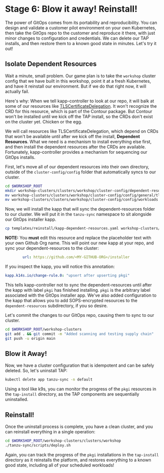 # Stage 6: Blow it away! Reinstall!

The power of GitOps comes from its portability and reproducibility. You can design and validate a customer pilot environment on your own Kubernetes, then take the GitOps repo to the customer and reproduce it there, with just minor changes to configuration and credentials. We can delete our TAP installs, and then restore them to a known good state in minutes. Let's try it out!

## Isolate Dependent Resources

Wait a minute, small problem. Our game plan is to take the `workshop` cluster config that we have built in this workshop, point it at a fresh Kubernetes, and have it reinstall our environment. But if we do that right now, it will actually fail. 

Here's why: When we tell kapp-controller to look at our repo, it will balk at some of our resources like [TLSCertificateDelegation](templates/ingress/tls-certificate-delegation.yaml). It won't recognize the CRD for this resource, which is part of the Contour package. But Contour won't be installed until we kick off the TAP install, so the CRDs don't exist on the cluster yet. Chicken or the egg.

We will call resources like TLSCertificateDelegation, which depend on CRDs that won't be available until after we kick off the install, **Dependent Resources**. What we need is a mechanism to install everything else first, and then install the dependent resources after the CRDs are available. Fortunately, kapp-controller provides a mechanism for sequencing our GitOps installs.

First, let's move all of our dependent resources into their own directory, outside of the `cluster-config/config` folder that automatically syncs to our cluster.

```bash
cd $WORKSHOP_ROOT
mkdir workshop-clusters/clusters/workshop/cluster-config/dependent-resources
mv workshop-clusters/clusters/workshop/cluster-config/config/general/tls-certificate-delegation.yaml workshop-clusters/clusters/workshop/cluster-config/dependent-resources
mv workshop-clusters/clusters/workshop/cluster-config/config/workloads workshop-clusters/clusters/workshop/cluster-config/dependent-resources
```

Now, we will install the kapp that will sync the dependent-resources folder to our cluster. We will put it in the `tanzu-sync` namespace to sit alongside our GitOps installer kapp.

```bash
cp templates/reinstall/kapp-dependent-resources.yaml workshop-clusters/clusters/workshop/cluster-config/config/general
```

**NOTE:** You **must** edit this resource and replace the placeholder text with your own Github Org name. This will point our new kapp at your repo, and sync your dependent-resources to the cluster:

```yaml
        url: https://github.com/<MY-GITHUB-ORG>/installer
```

If you inspect the kapp, you will notice this annotation:
```yaml
kapp.k14s.io/change-rule.0: "upsert after upserting pkgi"
```

This tells kapp-controller not to sync the dependent-resources until after the kapp with label `pkgi` has finished installing. `pkgi` is the arbitrary label associated with the GitOps installer app. We've also added configuration to the kapp that allows you to add SOPS-encrypted resources to the `dependent-resources` subdirectory, if you so desire.

Let's commit the changes to our GitOps repo, causing them to sync to our cluster.

```bash
cd $WORKSHOP_ROOT/workshop-clusters
git add . && git commit -m "Added scanning and testing supply chain"
git push -u origin main
```

## Blow it Away!

Now, we have a cluster configuration that is idempotent and can be safely deleted. So, let's uninstall TAP:

```bash
kubectl delete app tanzu-sync -n default
```

Using a tool like k9s, you can monitor the progress of the `pkgi` resources in the `tap-install` directory, as the TAP components are sequentially uninstalled.

## Reinstall!

Once the uninstall process is complete, you have a clean cluster, and you can reinstall everything in a single operation:

```bash
cd $WORKSHOP_ROOT/workshop-clusters/clusters/workshop
./tanzu-sync/scripts/deploy.sh
```

Again, you can track the progress of the `pkgi` installations in the `tap-install` directory as it reinstalls the platform, and restores everything to a known good state, including all of your scheduled workloads!
